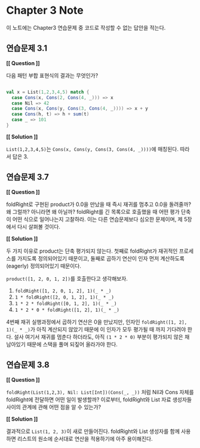 # Chapter 3 Note
이 노트에는 Chapter3 연습문제 중 코드로 작성할 수 없는 답안을 적는다.

## 연습문제 3.1

**[[ Question ]]**

다음 패턴 부합 표현식의 결과는 무엇인가?

```scala

val x = List(1,2,3,4,5) match {
  case Cons(x, Cons(2, Cons(4, _))) => x
  case Nil => 42
  case Cons(x, Cons(y, Cons(3, Cons(4, _)))) => x + y
  case Cons(h, t) => h + sum(t)
  case _ => 101
}
```

**[[ Solution ]]**

`List(1,2,3,4,5)`는 `Cons(x, Cons(y, Cons(3, Cons(4, _))))`에
매칭된다. 따라서 답은 3.

## 연습문제 3.7

**[[ Question ]]**

foldRight로 구현된 product가 0.0을 만났을 때 즉시 재귀를 멈추고 0.0을
돌려줄까? 왜 그럴까? 아니라면 왜 아닐까? foldRight를 긴 목록으로
호출했을 때 어떤 평가 단축이 어떤 식으로 일어나는지 고찰하라. 이는
다른 연습문제보다 심오한 문제이며, 제 5장에서 다시 살펴볼 것이다.

**[[ Solution ]]**

두 가지 이유로 product는 단축 평가되지 않는다. 첫째로 foldRight가
재귀적인 프로세스를 가지도록 정의되어있기 때문이고, 둘째로 곱하기
연산이 인자 먼저 계산하도록(eagerly) 정의되어있기 때문이다.

`product([1, 2, 0, 1, 2])`를 호출한다고 생각해보자.

1. `foldRight([1, 2, 0, 1, 2], 1)(_ * _)`
2. `1 * foldRight([2, 0, 1, 2], 1)(_ * _)`
3. `1 * 2 * foldRight([0, 1, 2], 1)(_ * _)`
4. `1 * 2 * 0 * foldRight([1, 2], 1)(_ * _)`

4번째 재귀 실행과정에서 곱하기 연산은 0을 만났지만, 인자인
`foldRight([1, 2], 1)(_ * _)`가 아직 계산되지 않았기 때문에 이 인자가
모두 평가될 때 까지 기다려야 한다. 설사 여기서 재귀를 멈춘다 하더라도,
아직 `(1 * 2 * 0)` 부분이 평가되지 않은 채 남아있기 때문에 스택을 풀며
되짚어 올라가야 한다.

## 연습문제 3.8

**[[ Question ]]**

`foldRight(List(1,2,3), Nil: List[Int])(Cons(_, _))` 처럼 Nil과 Cons
자체를 foldRight에 전달하면 어떤 일이 발생할까? 이로부터, foldRight와
List 자료 생성자들 사이의 관계에 관해 어떤 점을 알 수 있는가?

**[[ Solution ]]**

결과적으로 `List(1, 2, 3)`이 새로 만들어진다. foldRight와 List
생성자를 함께 사용하면 리스트의 원소에 순서대로 연산을 적용하기에 아주
용이해진다.
